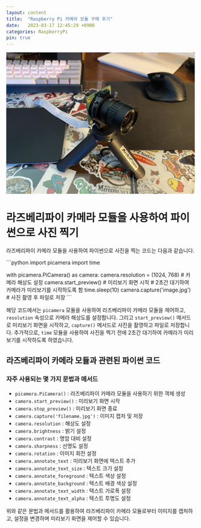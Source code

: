 ```yaml
---
layout: content
title:  "Raspberry Pi 카메라 모듈 구매 후기"
date:   2023-03-17 12:45:29 +0900
categories: RaspberryPi
pin: true
---
```


![라즈베리파이 카메라](IMG_3344.jpeg "카메라 모듈")

# 라즈베리파이 카메라 모듈을 사용하여 파이썬으로 사진 찍기

라즈베리파이 카메라 모듈을 사용하여 파이썬으로 사진을 찍는 코드는 다음과 같습니다.

\```python
import picamera
import time

with picamera.PiCamera() as camera:
    camera.resolution = (1024, 768) # 카메라 해상도 설정
    camera.start_preview() # 미리보기 화면 시작
    # 2초간 대기하여 카메라가 미리보기를 시작하도록 함
    time.sleep(10)
    camera.capture('image.jpg') # 사진 촬영 후 파일로 저장
\```

해당 코드에서는 `picamera` 모듈을 사용하여 라즈베리파이 카메라 모듈을 제어하고, `resolution` 속성으로 카메라 해상도를 설정합니다. 그리고 `start_preview()` 메서드로 미리보기 화면을 시작하고, `capture()` 메서드로 사진을 촬영하고 파일로 저장합니다. 추가적으로, `time` 모듈을 사용하여 사진을 찍기 전에 2초간 대기하여 카메라가 미리보기를 시작하도록 하였습니다.

## 라즈베리파이 카메라 모듈과 관련된 파이썬 코드

### 자주 사용되는 몇 가지 문법과 메서드

- `picamera.PiCamera()` : 라즈베리파이 카메라 모듈을 사용하기 위한 객체 생성
- `camera.start_preview()` : 미리보기 화면 시작
- `camera.stop_preview()` : 미리보기 화면 종료
- `camera.capture('filename.jpg')` : 이미지 캡처 및 저장
- `camera.resolution` : 해상도 설정
- `camera.brightness` : 밝기 설정
- `camera.contrast` : 명암 대비 설정
- `camera.sharpness` : 선명도 설정
- `camera.rotation` : 이미지 회전 설정
- `camera.annotate_text` : 미리보기 화면에 텍스트 추가
- `camera.annotate_text_size` : 텍스트 크기 설정
- `camera.annotate_foreground` : 텍스트 색상 설정
- `camera.annotate_background` : 텍스트 배경 색상 설정
- `camera.annotate_text_width` : 텍스트 가로폭 설정
- `camera.annotate_text_alpha` : 텍스트 투명도 설정

위와 같은 문법과 메서드를 활용하여 라즈베리파이 카메라 모듈로부터 이미지를 캡처하고, 설정을 변경하며 미리보기 화면을 제어할 수 있습니다.


